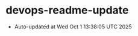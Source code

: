 # devops-readme-update
<!--START_SECTION:activity-->
- Auto-updated at Wed Oct  1 13:38:05 UTC 2025
<!--END_SECTION:activity-->
